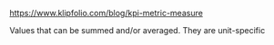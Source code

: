 https://www.klipfolio.com/blog/kpi-metric-measure

Values that can be summed and/or averaged. They are unit-specific